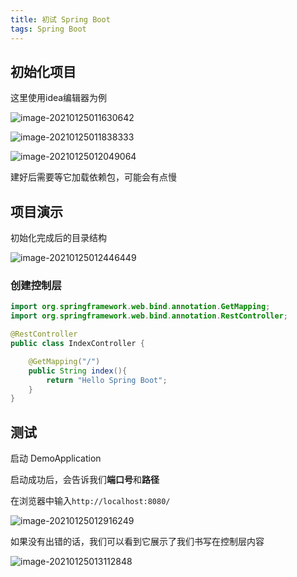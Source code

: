 ```yaml
---
title: 初试 Spring Boot
tags: Spring Boot
---
```




## 初始化项目

这里使用idea编辑器为例

![image-20210125011630642](https://i.loli.net/2021/01/25/uxKiHNJlTVfAdmF.png)

![image-20210125011838333](https://i.loli.net/2021/01/25/cloNqAFRng425Uv.png)

![image-20210125012049064](https://i.loli.net/2021/01/25/1AdVZcXEsoKG74Q.png)

建好后需要等它加载依赖包，可能会有点慢

## 项目演示

初始化完成后的目录结构

![image-20210125012446449](https://i.loli.net/2021/01/25/sBqA4IwHjfLgzce.png)





### 创建控制层

```java
import org.springframework.web.bind.annotation.GetMapping;
import org.springframework.web.bind.annotation.RestController;

@RestController
public class IndexController {

    @GetMapping("/")
    public String index(){
        return "Hello Spring Boot";
    }
}
```



## 测试

启动 DemoApplication

启动成功后，会告诉我们**端口号**和**路径**

在浏览器中输入`http://localhost:8080/`

![image-20210125012916249](https://i.loli.net/2021/01/25/iM26jsgrlqFIOmK.png)

如果没有出错的话，我们可以看到它展示了我们书写在控制层内容

![image-20210125013112848](https://i.loli.net/2021/01/25/wN9ils1fz8GHgoJ.png)
